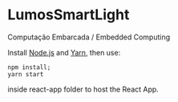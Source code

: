 # LumosSmartLight
Computação Embarcada / Embedded Computing

Install [Node.js](https://nodejs.org/en/) and [Yarn](https://yarnpkg.com/pt-BR/), then use:

```
npm install;
yarn start
```
inside react-app folder to host the React App.

